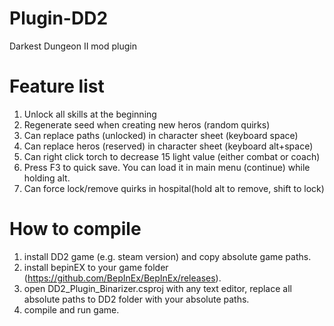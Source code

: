 # Plugin-DD2
Darkest Dungeon II mod plugin

# Feature list
1. Unlock all skills at the beginning
2. Regenerate seed when creating new heros (random quirks)
3. Can replace paths (unlocked) in character sheet (keyboard space)
4. Can replace heros (reserved) in character sheet (keyboard alt+space)
5. Can right click torch to decrease 15 light value (either combat or coach)
6. Press F3 to quick save. You can load it in main menu (continue) while holding alt.
7. Can force lock/remove quirks in hospital(hold alt to remove, shift to lock)

# How to compile
1. install DD2 game (e.g. steam version) and copy absolute game paths.
2. install bepinEX to your game folder (https://github.com/BepInEx/BepInEx/releases).
3. open DD2_Plugin_Binarizer.csproj with any text editor, replace all absolute paths to DD2 folder with your absolute paths.
4. compile and run game.
